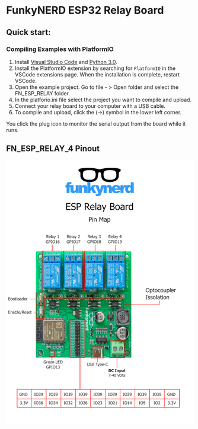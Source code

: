 # FunkyNERD ESP32 Relay Board

## Quick start:

### Compiling Examples with **PlatformIO**

1. Install [Visual Studio Code](https://code.visualstudio.com/) and [Python 3.0](https://www.python.org/).
2. Install the PlatformIO extension by searching for `PlatformIO` in the VSCode extensions page.  When the installation is complete, restart VSCode.
3. Open the example project.  Go to file - > Open folder and select the FN_ESP_RELAY folder.
4. In the platforio.ini file select the project you want to compile and upload.
5. Connect your relay board to your computer with a USB cable.
6. To compile and upload, click the (→) symbol in the lower left corner.

You click the plug icon to monitor the serial output from the board while it runs.

## FN_ESP_RELAY_4 Pinout
![](images/FN_ESP_RELAY_4.jpg)

